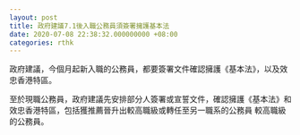 ```yaml
---
layout: post
title: 政府建議7.1後入職公務員須簽署擁護基本法
date: 2020-07-08 22:38:32.000000000 +08:00
categories: rthk
---
```


政府建議，今個月起新入職的公務員，都要簽署文件確認擁護《基本法》，以及效忠香港特區。

至於現職公務員，政府建議先安排部分人簽署或宣誓文件，確認擁護《基本法》和效忠香港特區，包括獲推薦晉升出較高職級或轉任至另一職系的公務員
較高職級的公務員。
